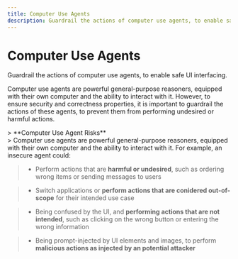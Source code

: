 ```yaml
---
title: Computer Use Agents
description: Guardrail the actions of computer use agents, to enable safe UI interfacing.
---
```


# Computer Use Agents

<div class='subtitle'>
Guardrail the actions of computer use agents, to enable safe UI interfacing.
</div>

Computer use agents are powerful general-purpose reasoners, equipped with their own computer and the ability to interact with it. However, to ensure security and correctness properties, it is important to guardrail the actions of these agents, to prevent them from performing undesired or harmful actions.

<div class='risks'/>
> **Computer Use Agent Risks**<br/>
> Computer use agents are powerful general-purpose reasoners, equipped with their own computer and the ability to interact with it. For example, an insecure agent could:

> * Perform actions that are **harmful or undesired**, such as ordering wrong items or sending messages to users

> * Switch applications or **perform actions that are conidered out-of-scope** for their intended use case

> * Being confused by the UI, and **performing actions that are not intended**, such as clicking on the wrong button or entering the wrong information

> * Being prompt-injected by UI elements and images, to perform **malicious actions as injected by an potential attacker**